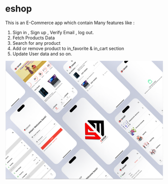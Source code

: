 # eshop
This is an E-Commerce app which contain Many features like : 
1. Sign in , Sign up , Verify Email , log out.
2. Fetch Products Data
3. Search for any product
4. Add or remove product to  in_favorite & in_cart section
5. Update User data and so on.

![eshop mockup](images/eshop_mockup.png "Optional title")
